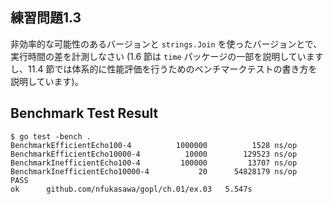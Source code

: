 ## 練習問題1.3
非効率的な可能性のあるバージョンと `strings.Join` を使ったバージョンとで、実行時間の差を計測しなさい (1.6 節は `time` パッケージの一部を説明していますし、11.4 節では体系的に性能評価を行うためのベンチマークテストの書き方を説明しています)。

## Benchmark Test Result

```
$ go test -bench .
BenchmarkEfficientEcho100-4       	 1000000	      1528 ns/op
BenchmarkEfficientEcho10000-4     	   10000	    129523 ns/op
BenchmarkInefficientEcho100-4     	  100000	     13707 ns/op
BenchmarkInefficientEcho10000-4   	      20	  54828179 ns/op
PASS
ok  	github.com/nfukasawa/gopl/ch.01/ex.03	5.547s
